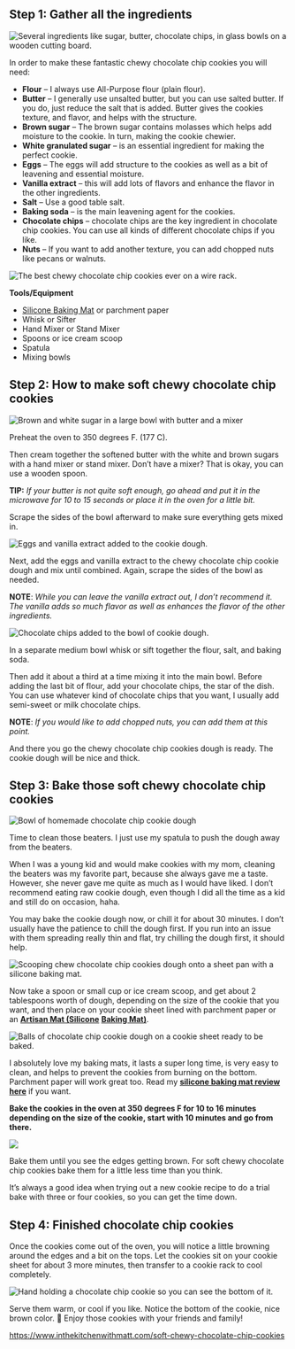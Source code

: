 ## Step 1: Gather all the ingredients

![Several ingredients like sugar, butter, chocolate chips, in glass bowls on a wooden cutting board.](https://www.inthekitchenwithmatt.com/wp-content/uploads/2022/06/ingredients-for-best-chocolate-chip-cookies.webp "Several ingredients like sugar, butter, chocolate chips, in glass bowls on a wooden cutting board.")

In order to make these fantastic chewy chocolate chip cookies you will need:

- **Flour** – I always use All-Purpose flour (plain flour).
- **Butter** – I generally use unsalted butter, but you can use salted butter. If you do, just reduce the salt that is added. Butter gives the cookies texture, and flavor, and helps with the structure.
- **Brown sugar** – The brown sugar contains molasses which helps add moisture to the cookie. In turn, making the cookie chewier.
- **White granulated sugar** – is an essential ingredient for making the perfect cookie.
- **Eggs** – The eggs will add structure to the cookies as well as a bit of leavening and essential moisture.
- **Vanilla extract** – this will add lots of flavors and enhance the flavor in the other ingredients.
- **Salt** – Use a good table salt.
- **Baking soda** – is the main leavening agent for the cookies.
- **Chocolate chips** – chocolate chips are the key ingredient in chocolate chip cookies. You can use all kinds of different chocolate chips if you like.
- **Nuts** – If you want to add another texture, you can add chopped nuts like pecans or walnuts.

![The best chewy chocolate chip cookies ever on a wire rack.](https://www.inthekitchenwithmatt.com/wp-content/uploads/2022/06/chocolate-chip-cookies-long.webp "The best chewy chocolate chip cookies ever on a wire rack.")

**Tools/Equipment**

- [Silicone Baking Mat](https://amzn.to/3tUGN7C) or parchment paper
- Whisk or Sifter
- Hand Mixer or Stand Mixer
- Spoons or ice cream scoop
- Spatula
- Mixing bowls

## Step 2: How to make soft chewy chocolate chip cookies

![Brown and white sugar in a large bowl with butter and a mixer](https://www.inthekitchenwithmatt.com/wp-content/uploads/2022/06/creaming-butter-and-the-sugar.webp "Brown and white sugar in a large bowl with butter and a mixer")

Preheat the oven to 350 degrees F. (177 C).

Then cream together the softened butter with the white and brown sugars with a hand mixer or stand mixer. Don’t have a mixer? That is okay, you can use a wooden spoon.

**TIP:** _If your butter is not quite soft enough, go ahead and put it in the microwave for 10 to 15 seconds or place it in the oven for a little bit._

Scrape the sides of the bowl afterward to make sure everything gets mixed in.

![Eggs and vanilla extract added to the cookie dough.](https://www.inthekitchenwithmatt.com/wp-content/uploads/2022/06/adding-the-eggs-and-vanilla-extract.webp "Eggs and vanilla extract added to the cookie dough.")

Next, add the eggs and vanilla extract to the chewy chocolate chip cookie dough and mix until combined. Again, scrape the sides of the bowl as needed.

**NOTE**: _While you can leave the vanilla extract out, I don’t recommend it. The vanilla adds so much flavor as well as enhances the flavor of the other ingredients._

![Chocolate chips added to the bowl of cookie dough.](https://www.inthekitchenwithmatt.com/wp-content/uploads/2022/06/chocolate-chips-added.webp "Chocolate chips added to the bowl of cookie dough.")

In a separate medium bowl whisk or sift together the flour, salt, and baking soda.

Then add it about a third at a time mixing it into the main bowl. Before adding the last bit of flour, add your chocolate chips, the star of the dish. You can use whatever kind of chocolate chips that you want, I usually add semi-sweet or milk chocolate chips.

**NOTE**: _If you would like to add chopped nuts, you can add them at this point._

And there you go the chewy chocolate chip cookies dough is ready. The cookie dough will be nice and thick.

## Step 3: Bake those soft chewy chocolate chip cookies

![Bowl of homemade chocolate chip cookie dough](https://www.inthekitchenwithmatt.com/wp-content/uploads/2022/06/finished-chocolate-chip-cookie-dough.webp "Bowl of homemade chocolate chip cookie dough")

Time to clean those beaters. I just use my spatula to push the dough away from the beaters.

When I was a young kid and would make cookies with my mom, cleaning the beaters was my favorite part, because she always gave me a taste. However, she never gave me quite as much as I would have liked. I don’t recommend eating raw cookie dough, even though I did all the time as a kid and still do on occasion, haha.

You may bake the cookie dough now, or chill it for about 30 minutes. I don’t usually have the patience to chill the dough first. If you run into an issue with them spreading really thin and flat, try chilling the dough first, it should help.

![Scooping chew chocolate chip cookies dough onto a sheet pan with a silicone baking mat.](https://www.inthekitchenwithmatt.com/wp-content/uploads/2022/06/scooping-dough-onto-cookie-sheet.webp "Scooping chew chocolate chip cookies dough onto a sheet pan with a silicone baking mat.")

Now take a spoon or small cup or ice cream scoop, and get about 2 tablespoons worth of dough, depending on the size of the cookie that you want, and then place on your cookie sheet lined with parchment paper or an [**Artisan Mat (**](http://amzn.to/2hKg1at)[**Silicone**](http://amzn.to/2hKg1at) [**Baking Mat)**](http://amzn.to/2hKg1at).

![Balls of chocolate chip cookie dough on a cookie sheet ready to be baked.](https://www.inthekitchenwithmatt.com/wp-content/uploads/2022/06/cookies-ready-to-be-baked.webp "Balls of chocolate chip cookie dough on a cookie sheet ready to be baked.")

I absolutely love my baking mats, it lasts a super long time, is very easy to clean, and helps to prevent the cookies from burning on the bottom. Parchment paper will work great too. Read my **[silicone baking mat review here](https://www.inthekitchenwithmatt.com/silicone-baking-mats-are-they-worth-it)** if you want.

**Bake the cookies in the oven at 350 degrees F for 10 to 16 minutes depending on the size of the cookie, start with 10 minutes and go from there.**

![](https://www.inthekitchenwithmatt.com/wp-content/uploads/2022/06/baked-cookies.webp)

Bake them until you see the edges getting brown. For soft chewy chocolate chip cookies bake them for a little less time than you think.

It’s always a good idea when trying out a new cookie recipe to do a trial bake with three or four cookies, so you can get the time down.

## Step 4: Finished chocolate chip cookies

Once the cookies come out of the oven, you will notice a little browning around the edges and a bit on the tops. Let the cookies sit on your cookie sheet for about 3 more minutes, then transfer to a cookie rack to cool completely.

![Hand holding a chocolate chip cookie so you can see the bottom of it.](https://www.inthekitchenwithmatt.com/wp-content/uploads/2022/06/bottom-of-the-cookies.webp "Hand holding a chocolate chip cookie so you can see the bottom of it.")

Serve them warm, or cool if you like. Notice the bottom of the cookie, nice brown color. 🙂 Enjoy those cookies with your friends and family!

https://www.inthekitchenwithmatt.com/soft-chewy-chocolate-chip-cookies
